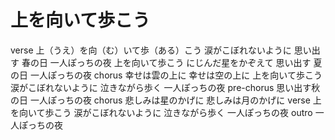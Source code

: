 # 上を向いて歩こう

verse
上（うえ）を向（む）いて歩（ある）こう
涙がこぼれないように
思い出す 春の日
一人ぽっちの夜
上を向いて歩こう
にじんだ星をかぞえて
思い出す 夏の日
一人ぽっちの夜
chorus
幸せは雲の上に
幸せは空の上に
上を向いて歩こう
涙がこぼれないように
泣きながら歩く
一人ぽっちの夜
pre-chorus
思い出す秋の日
一人ぽっちの夜
chorus
悲しみは星のかげに
悲しみは月のかげに
verse
上を向いて歩こう
涙がこぼれないように
泣きながら歩く
一人ぽっちの夜
outro
一人ぽっちの夜
